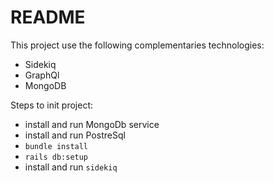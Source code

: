 # README

This project use the following complementaries technologies:
- Sidekiq
- GraphQl
- MongoDB

Steps to init project:
- install and run MongoDb service
- install and run PostreSql
- `bundle install`
- `rails db:setup`
- install and run `sidekiq`
